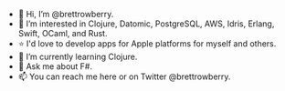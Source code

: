 - 👋 Hi, I’m @brettrowberry.
- 👀 I’m interested in Clojure, Datomic, PostgreSQL, AWS, Idris, Erlang, Swift, OCaml, and Rust.
- ⭐ I'd love to develop apps for Apple platforms for myself and others.
- 🌱 I’m currently learning Clojure.
- 💬 Ask me about F#.
- 📫 You can reach me here or on Twitter @brettrowberry.
